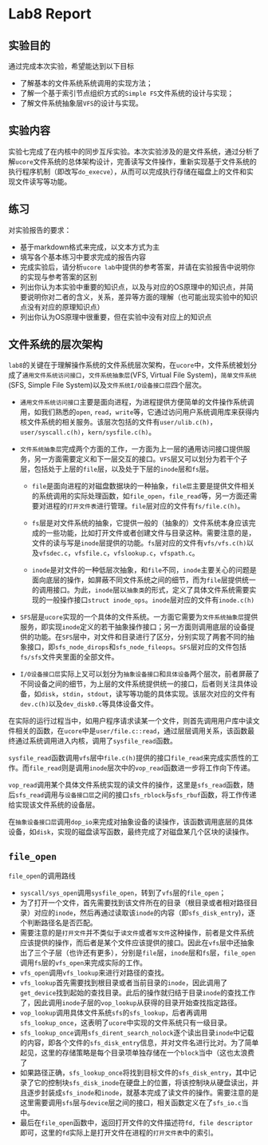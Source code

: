 Lab8 Report
===========

## 实验目的

通过完成本次实验，希望能达到以下目标

+ 了解基本的文件系统系统调用的实现方法；
+ 了解一个基于索引节点组织方式的`Simple FS`文件系统的设计与实现；
+ 了解文件系统抽象层`VFS`的设计与实现。

## 实验内容

实验七完成了在内核中的同步互斥实验。本次实验涉及的是文件系统，通过分析了解`ucore`文件系统的总体架构设计，完善读写文件操作，重新实现基于文件系统的执行程序机制（即改写`do_execve`），从而可以完成执行存储在磁盘上的文件和实现文件读写等功能。

## 练习

对实验报告的要求：

+ 基于markdown格式来完成，以文本方式为主
+ 填写各个基本练习中要求完成的报告内容
+ 完成实验后，请分析`ucore lab`中提供的参考答案，并请在实验报告中说明你的实现与参考答案的区别
+ 列出你认为本实验中重要的知识点，以及与对应的OS原理中的知识点，并简要说明你对二者的含义，关系，差异等方面的理解（也可能出现实验中的知识点没有对应的原理知识点）
+ 列出你认为OS原理中很重要，但在实验中没有对应上的知识点

## 文件系统的层次架构

`lab8`的关键在于理解操作系统的文件系统层次架构，在`ucore`中，文件系统被划分成了`通用文件系统访问接口`，`文件系统抽象层`(VFS, Virtual File System)，`简单文件系统`(SFS, Simple File System)以及`文件系统I/O设备接口层`四个层次。

+ `通用文件系统访问接口`主要是面向进程，为进程提供方便简单的文件操作系统调用，如我们熟悉的`open`, `read`，`write`等，它通过访问用户系统调用库来获得内核文件系统的相关服务。该层次包括的文件有`user/ulib.c(h)`，`user/syscall.c(h)`，`kern/sysfile.c(h)`。

+ `文件系统抽象层`完成两个方面的工作，一方面为上一层的通用访问接口提供服务，另一方面需要定义和下一层交互的接口。`VFS`层又可以划分为若干个子层，包括处于上层的`file`层，以及处于下层的`inode`层和`fs`层。

	- `file`是面向进程的对磁盘数据块的一种抽象，`file层`主要是提供文件相关的系统调用的实际处理函数，如`file_open`，`file_read`等，另一方面还需要对进程的`打开文件表`进行管理。`file`层对应的文件有`fs/file.c(h)`。

	- `fs`层是对文件系统的抽象，它提供一般的（抽象的）文件系统本身应该完成的一些功能，比如打开文件或者创建文件与目录这种。需要注意的是，文件的读与写是`inode`层提供的功能。`fs`层对应的文件有`vfs/vfs.c(h)`以及`vfsdec.c`，`vfsfile.c`，`vfslookup.c`，`vfspath.c`。

	- `inode`是对文件的一种低层次抽象，和`file`不同，`inode`主要关心的问题是面向底层的操作，如屏蔽不同文件系统之间的细节，而为`file`层提供统一的调用接口。为此，`inode`层以`抽象类`的形式，定义了具体文件系统需要实现的一般操作接口`struct inode_ops`。`inode`层对应的文件有`inode.c(h)`

+ `SFS`层是`ucore`实现的一个具体的文件系统。一方面它需要为`文件系统抽象层`提供服务，即实现`inode`定义的若干抽象操作接口；另一方面则调用底层的设备提供的功能。在`SFS`层中，对文件和目录进行了区分，分别实现了两套不同的抽象接口，即`sfs_node_dirops`和`sfs_node_fileops`。`SFS`层对应的文件包括`fs/sfs`文件夹里面的全部文件。

+ `I/O设备接口层`实际上又可以划分为`抽象设备接口`和`具体设备`两个层次，前者屏蔽了不同设备之间的细节，为上层的文件系统提供统一的接口，后者则关注具体设备，如`disk`，`stdin`，`stdout`，读写等功能的具体实现。该层次对应的文件有`dev.c(h)`以及`dev_disk0.c`等具体设备文件。

在实际的运行过程当中，如用户程序请求读某一个文件，则首先调用用户库中读文件相关的函数，在`ucore`中是`user/file.c::read`，通过层层调用关系，该函数最终通过系统调用进入内核，调用了`sysfile_read`函数。

`sysfile_read`函数调用`vfs`层中`file.c(h)`提供的接口`file_read`来完成实质性的工作。而`file_read`则是调用`inode`层次中的`vop_read`函数进一步将工作向下传递。

`vop_read`调用某个具体文件系统实现的读文件的操作，这里是`sfs_read`函数，随后`sfs_read`调用与`设备接口层`之间的接口`sfs_rblock`与`sfs_rbuf`函数，将工作传递给实现该文件系统的设备层。

在`抽象设备接口层`调用`dop_io`来完成对抽象设备的读操作，该函数调用底层的具体设备，如`disk`，实现的磁盘读写函数，最终完成了对磁盘某几个区块的读操作。

## `file_open`

`file_open`的调用路线

+ `syscall/sys_open`调用`sysfile_open`，转到了`vfs`层的`file_open`；
+ 为了打开一个文件，首先需要找到该文件所在的目录（根目录或者相对路径目录）对应的`inode`，然后再通过读取该`inode`的内容（即`sfs_disk_entry`)，逐个判断路径名是否匹配。
+ 需要注意的是`打开文件`并不类似于`读文件`或者`写文件`这种操作，前者是文件系统应该提供的操作，而后者是某个文件应该提供的接口。因此在`vfs`层中还抽象出了三个子层（也许还有更多），分别是`file`层，`inode`层和`fs`层，`file_open`调用`fs`层的`vfs_open`来完成实际的工作。
+ `vfs_open`调用`vfs_lookup`来进行对路径的查找。
+ `vfs_lookup`首先需要找到根目录或者当前目录的`inode`，因此调用了`get_device`找到起始的查找目录。此后的操作就归结于目录`inode`的查找工作了，因此调用`inode`子层的`vop_lookup`从获得的目录开始查找指定路径。
+ `vop_lookup`调用具体文件系统`sfs`的`sfs_lookup`，后者再调用`sfs_lookup_once`，这表明了`ucore`中实现的文件系统只有一级目录。
+ `sfs_lookup_once`调用`sfs_dirent_search_nolock`逐个读出目录`inode`中记载的内容，即各个文件的`sfs_disk_entry`信息，并对文件名进行比对。为了简单起见，这里的存储策略是每个目录项单独存储在一个`block`当中（这也太浪费了
+ 如果路径正确，`sfs_lookup_once`将找到目标文件的`sfs_disk_entry`，其中记录了它的控制块`sfs_disk_inode`在硬盘上的位置，将该控制块从硬盘读出，并且逐步封装成`sfs_inode`和`inode`，就基本完成了读文件的操作。需要注意的是这里需要调用`sfs`层与`device`层之间的接口，相关函数定义在了`sfs_io.c`当中。
+ 最后在`file_open`函数中，返回打开文件的文件描述符`fd, file descriptor`即可，这里的`fd`实际上是打开文件在进程的`打开文件表`中的索引。
